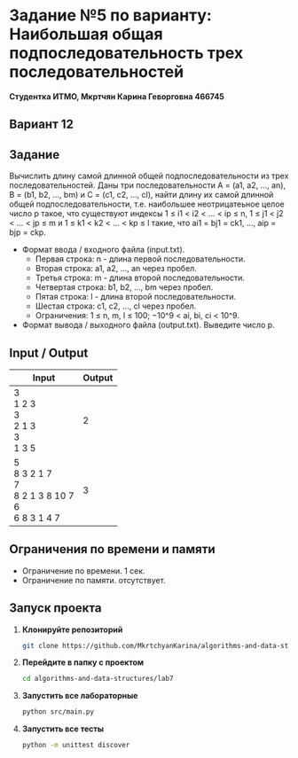 # Задание №5 по варианту: Наибольшая общая подпоследовательность трех последовательностей
**Студентка ИТМО,  Мкртчян Карина Геворговна  466745**  

## Вариант 12

## Задание 
Вычислить длину самой длинной общей подпоследовательности из трех последовательностей.
Даны три последовательности A = (a1, a2, ..., an), B = (b1, b2, ..., bm) и C =
(c1, c2, ..., cl), найти длину их самой длинной общей подпоследовательности, т.е.
наибольшее неотрицатеьное целое число p такое, что существуют индексы 1 ≤
i1 < i2 < ... < ip ≤ n, 1 ≤ j1 < j2 < ... < jp ≤ m и 1 ≤ k1 < k2 < ... < kp ≤ l
такие, что ai1 = bj1 = ck1, ..., aip = bjp = ckp.
- Формат ввода / входного файла (input.txt).
  - Первая строка: n - длина первой последовательности.
  - Вторая строка: a1, a2, ..., an через пробел.
  - Третья строка: m - длина второй последовательности.
  - Четвертая строка: b1, b2, ..., bm через пробел.
  - Пятая строка: l - длина второй последовательности.
  - Шестая строка: c1, c2, ..., cl через пробел.
  - Ограничения: 1 ≤ n, m, l ≤ 100; −10^9 < ai, bi, ci < 10^9.
- Формат вывода / выходного файла (output.txt). Выведите число p.

## Input / Output 
| Input                                                                    | Output |
|--------------------------------------------------------------------------|--------|
| 3 <br/> 1 2 3 <br/> 3 <br/> 2 1 3 <br/> 3 <br/> 1 3 5                    | 2      |
| 5 <br/> 8 3 2 1 7 <br/> 7 <br/> 8 2 1 3 8 10 7 <br/> 6 <br/> 6 8 3 1 4 7 | 3      |

## Ограничения по времени и памяти

- Ограничение по времени. 1 сек.
- Ограничение по памяти. отсутствует.


## Запуск проекта
1. **Клонируйте репозиторий**
   ```bash
   git clone https://github.com/MkrtchyanKarina/algorithms-and-data-structures.git
   ```
2. **Перейдите в папку с проектом**
   ```bash
   cd algorithms-and-data-structures/lab7
   ```
3. **Запустить все лабораторные**
    ```bash
   python src/main.py
   ```
4. **Запустить все тесты**
    ```bash
   python -m unittest discover
   ```